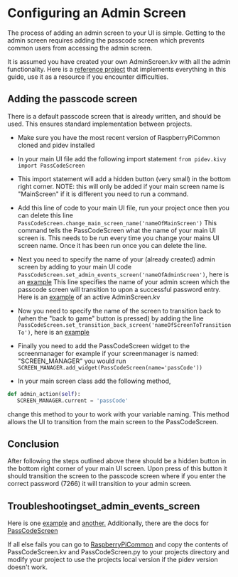 # Configuring an Admin Screen

The process of adding an admin screen to your UI is simple.
Getting to the admin screen requires adding the passcode screen which prevents common users from accessing the admin screen.

It is assumed you have created your own AdminScreen.kv with all the admin functionality. Here is a [reference project](https://github.com/dpengineering/SandTablePi2.0)
that implements everything in this guide, use it as a resource if you encounter difficulties.


## Adding the passcode screen
There is a default passcode screen that is already written, and should be used. This ensures standard implementation between projects.
* Make sure you have the most recent version of RaspberryPiCommon cloned and pidev installed
* In your main UI file add the following import statement ```from pidev.kivy import PassCodeScreen```

* This import statement will add a hidden button (very small) in the bottom right corner. NOTE: this will only be added if your main
screen name is "MainScreen" if it is different you need to run a command.

 * Add this line of code to your main UI file, run your project once then you can delete this line ```PassCodeScreen.change_main_screen_name('nameOfMainScreen')```
 This command tells the PassCodeScreen what the name of your main UI screen is. This needs to be run every time you change your mains UI screen name. Once it has been run once you can 
 delete the line.
  
 * Next you need to specify the name of your (already created) admin screen by adding to your main UI code ```PassCodeScreen.set_admin_events_screen('nameOfAdminScreen')```, here is an [example](https://github.com/dpengineering/SandTablePi2.0/blob/17a309b2185e5c54e212d2f488afe4e4fcdc346f/sandtable/ui/GUI.py#L92)
 This line specifies the name of your admin screen which the passcode screen will transition to upon a successful password entry. Here is an [example](https://github.com/dpengineering/SandTablePi2.0/blob/master/sandtable/ui/AdminScreen.kv)
 of an active AdminScreen.kv
 
 * Now you need to specify the name of the screen to transition back to (when the "back to game" button is pressed) by adding the line ```PassCodeScreen.set_transition_back_screen('nameOfScreenToTransitionTo')```, here is 
 an [example](https://github.com/dpengineering/SandTablePi2.0/blob/17a309b2185e5c54e212d2f488afe4e4fcdc346f/sandtable/ui/GUI.py#L93)
 
 * Finally you need to add the PassCodeScreen widget to the screenmanager for example if your screenmanager is named: "SCREEN_MANAGER" you would run 
 ```SCREEN_MANAGER.add_widget(PassCodeScreen(name='passCode'))```
 
  * In your main screen class add the following method, 
 ```python
def admin_action(self):
    SCREEN_MANAGER.current = 'passCode' 
```
change this method to your to work with your variable naming. This method allows the UI to transition from the main screen to the PassCodeScreen. 
 
 ## Conclusion
 After following the steps outlined above there should be a hidden button in the bottom right corner of your main UI screen. Upon press of this button
 it should transition the screen to the passcode screen where if you enter the correct password (7266) it will transition to your admin screen.
 
 ## Troubleshootingset_admin_events_screen
 Here is one [example](https://github.com/dpengineering/RaspberryPiCommon/blob/master/PiKivyProjects/NewProject/main.py) and [another.](https://github.com/dpengineering/SandTablePi2.0/blob/master/sandtable/ui/GUI.py)
 Additionally, there are the docs for [PassCodeScreen](https://dpengineering.github.io/RaspberryPiCommon/classpidev_1_1kivy_1_1_pass_code_screen_1_1_pass_code_screen.html)
 
 If all else fails you can go to [RaspberryPiCommon](https://github.com/dpengineering/RaspberryPiCommon/tree/master/pidev/kivy) and copy the contents of PassCodeScreen.kv and PassCodeScreen.py to
 your projects directory and modify your project to use the projects local version if the pidev version doesn't work.